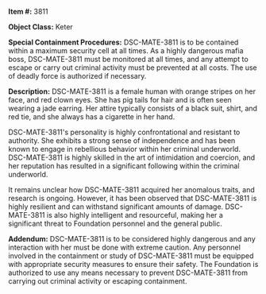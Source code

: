**Item #:** 3811

**Object Class:** Keter

**Special Containment Procedures:** DSC-MATE-3811 is to be contained within a maximum security cell at all times. As a highly dangerous mafia boss, DSC-MATE-3811 must be monitored at all times, and any attempt to escape or carry out criminal activity must be prevented at all costs. The use of deadly force is authorized if necessary.

**Description:** DSC-MATE-3811 is a female human with orange stripes on her face, and red clown eyes. She has pig tails for hair and is often seen wearing a jade earring. Her attire typically consists of a black suit, shirt, and red tie, and she always has a cigarette in her hand.

DSC-MATE-3811's personality is highly confrontational and resistant to authority. She exhibits a strong sense of independence and has been known to engage in rebellious behavior within her criminal underworld. DSC-MATE-3811 is highly skilled in the art of intimidation and coercion, and her reputation has resulted in a significant following within the criminal underworld.

It remains unclear how DSC-MATE-3811 acquired her anomalous traits, and research is ongoing. However, it has been observed that DSC-MATE-3811 is highly resilient and can withstand significant amounts of damage. DSC-MATE-3811 is also highly intelligent and resourceful, making her a significant threat to Foundation personnel and the general public.

**Addendum:** DSC-MATE-3811 is to be considered highly dangerous and any interaction with her must be done with extreme caution. Any personnel involved in the containment or study of DSC-MATE-3811 must be equipped with appropriate security measures to ensure their safety. The Foundation is authorized to use any means necessary to prevent DSC-MATE-3811 from carrying out criminal activity or escaping containment.